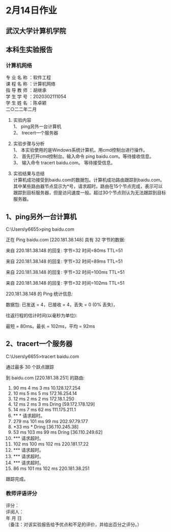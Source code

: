 # 2月14日作业

## 武汉大学计算机学院
## 本科生实验报告

### 计算机网络

专 业 名 称   ：软件工程  
课 程 名 称   ：计算机网络  
指 导 教 师   ：胡继承  
学 生 学 号   ：2020302111054  
学 生 姓 名   ：陈卓颖            
二○二二年二月    

1. 实验内容  
1、	ping另外一台计算机  
2、	trecert一个服务器  

2. 实验步骤与分析  
1、	本实验使用的是Windows系统计算机，用cmd控制台进行操作。  
2、	首先打开cmd控制台。输入命令 ping baidu.com。等待接收信息。  
3、	输入命令 tracert baidu.com。 等待接受信息。  

3. 实验结果与总结  
计算机成功接受到baidu.com的数据包。计算机成功路由跟踪到baidu.com。其中某些路由器节点显示为*号，请求超时。路由在15个节点完成，表示可以跟踪到目标服务器，但是访问速度一般。超过30个节点则认为无法跟踪到目标服务器。


## 1、ping另外一台计算机
C:\Users\y6655>ping baidu.com

正在 Ping baidu.com [220.181.38.148] 具有 32 字节的数据:

来自 220.181.38.148 的回复: 字节=32 时间=80ms TTL=51

来自 220.181.38.148 的回复: 字节=32 时间=89ms TTL=51

来自 220.181.38.148 的回复: 字节=32 时间=100ms TTL=51

来自 220.181.38.148 的回复: 字节=32 时间=102ms TTL=51

220.181.38.148 的 Ping 统计信息:

数据包: 已发送 = 4，已接收 = 4，丢失 = 0 (0% 丢失)，

往返行程的估计时间(以毫秒为单位):

最短 = 80ms，最长 = 102ms，平均 = 92ms


## 2、tracert一个服务器
C:\Users\y6655>tracert baidu.com

通过最多 30 个跃点跟踪

到 baidu.com [220.181.38.251] 的路由:

1. 90 ms 4 ms 3 ms  10.128.127.254
2. 10 ms 5 ms 5 ms  172.16.254.14
3. 12 ms 2 ms 2 ms  172.18.1.250
4. 12 ms 2 ms 3 ms  Dring [59.172.178.129]
5. 14 ms 7 ms 62 ms  111.175.211.1
6. ** * 请求超时。
7. 279 ms 101 ms 99 ms  202.97.79.177
8. *33 ms * Dring [36.110.245.38]
9. 53 ms 103 ms 99 ms Dring [36.110.249.62]
10. *** 请求超时。
11. 102 ms 100 ms 102 ms 220.181.17.22
12. *** 请求超时。
13. *** 请求超时。
14. *** 请求超时。
15. 86 ms 101 ms 102 ms  220.181.38.251

跟踪完成。



### 教师评语评分  
评分：  
评阅人：  
年     月    日  
（备注：对该实验报告给予优点和不足的评价，并给出百分之评分。）
